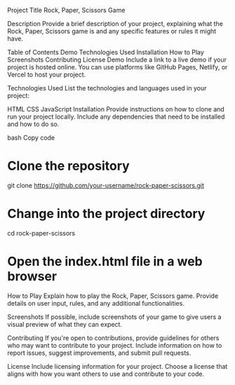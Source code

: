Project Title
Rock, Paper, Scissors Game

Description
Provide a brief description of your project, explaining what the Rock, Paper, Scissors game is and any specific features or rules it might have.

Table of Contents
Demo
Technologies Used
Installation
How to Play
Screenshots
Contributing
License
Demo
Include a link to a live demo if your project is hosted online. You can use platforms like GitHub Pages, Netlify, or Vercel to host your project.

Technologies Used
List the technologies and languages used in your project:

HTML
CSS
JavaScript
Installation
Provide instructions on how to clone and run your project locally. Include any dependencies that need to be installed and how to do so.

bash
Copy code
# Clone the repository
git clone https://github.com/your-username/rock-paper-scissors.git

# Change into the project directory
cd rock-paper-scissors

# Open the index.html file in a web browser
How to Play
Explain how to play the Rock, Paper, Scissors game. Provide details on user input, rules, and any additional functionalities.

Screenshots
If possible, include screenshots of your game to give users a visual preview of what they can expect.

Contributing
If you're open to contributions, provide guidelines for others who may want to contribute to your project. Include information on how to report issues, suggest improvements, and submit pull requests.

License
Include licensing information for your project. Choose a license that aligns with how you want others to use and contribute to your code.

